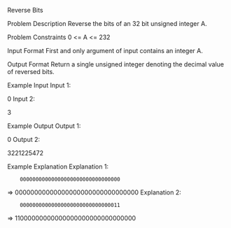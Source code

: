 Reverse Bits

Problem Description
Reverse the bits of an 32 bit unsigned integer A.



Problem Constraints
0 <= A <= 232



Input Format
First and only argument of input contains an integer A.



Output Format
Return a single unsigned integer denoting the decimal value of reversed bits.



Example Input
Input 1:

 0
Input 2:

 3


Example Output
Output 1:

 0
Output 2:

 3221225472


Example Explanation
Explanation 1:

        00000000000000000000000000000000    
=>      00000000000000000000000000000000
Explanation 2:

        00000000000000000000000000000011    
=>      11000000000000000000000000000000
